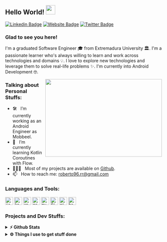 ## Hello World! <img src="https://raw.githubusercontent.com/iampavangandhi/iampavangandhi/master/gifs/Hi.gif" width="30px"></h2>

[![Linkedin Badge](https://img.shields.io/badge/-LinkedIn-0e76a8?style=flat-square&logo=Linkedin&logoColor=white)](https://www.linkedin.com/in/rrodriguze/)
[![Website Badge](https://img.shields.io/badge/Website-3b5998?style=flat-square&logo=google-chrome&logoColor=white)](https://www.ruki.es/)
[![Twitter Badge](https://img.shields.io/badge/-Twitter-00acee?style=flat-square&logo=Twitter&logoColor=white)](https://twitter.com/roberto96rr)

### Glad to see you here!

I'm a graduated Software Engineer 🎓 from Extremadura University 🏛. I'm a passionate learner who's always willing to learn and work across technologies and domains 💡. I love to explore new technologies and leverage them to solve real-life problems ✨. I'm currently into Android Development  🤓.

<img align="right" height="250" width="375" alt="" src="https://raw.githubusercontent.com/iampavangandhi/iampavangandhi/master/gifs/coder.gif" />

### Talking about Personal Stuffs:

- 🛠 &nbsp; I’m currently working as an Android Engineer as Mobbeel.
- 🚀 &nbsp; I’m currently learning Kotlin Coroutines with Flow.
- 👨🏻‍💻 &nbsp; Most of my projects are available on [Github](https://github.com/rrodriguze).
- 📫 &nbsp; How to reach me: roberto96.rr@gmail.com

### Languages and Tools:

<code><img height="25" src="https://www.vectorlogo.zone/logos/java/java-ar21.svg" alt="java"></code>
<code><img height="25" src="https://www.vectorlogo.zone/logos/kotlinlang/kotlinlang-ar21.svg" alt="kotlin"></code>
<code><img height="25" src="https://www.vectorlogo.zone/logos/android/android-ar21.svg" alt="android"></code>
<code><img height="25" src="https://www.vectorlogo.zone/logos/gradle/gradle-ar21.svg" alt="gradle"></code>
<code><img height="25" src="https://www.vectorlogo.zone/logos/mysql/mysql-ar21.svg" alt="mysql"></code>
<code><img height="25" src="https://www.vectorlogo.zone/logos/firebase/firebase-ar21.svg" alt="firebase"></code>
<code><img height="25" src="https://www.vectorlogo.zone/logos/git-scm/git-scm-ar21.svg" alt="git"></code>
<code><img height="25" src="https://www.vectorlogo.zone/logos/gnu_bash/gnu_bash-ar21.svg" alt="bash"></code>

### Projects and Dev Stuffs:

<details>	
  <summary><b>⚡ Github Stats</b></summary>

<img alt="" src="https://github-readme-stats.vercel.app/api?username=rrodriguze&show_icons=true&hide_border=true" />
</details>

 
<details>	
  <summary><b>⚙️ Things I use to get stuff done</b></summary>
  	<ul>
  	    <li><b>OS:</b> MacOS</li>
  	    <li><b>Browser</b> Chrome</li>
	    <li><b>Code Editor:</b> Android Studio // VSCode</li>
	    <li><b>To Stay Updated:</b> Dev.to, Medium and Twitter</li>
	    <br />
	</ul>	
</details>

#

<div align="center">

</div>
